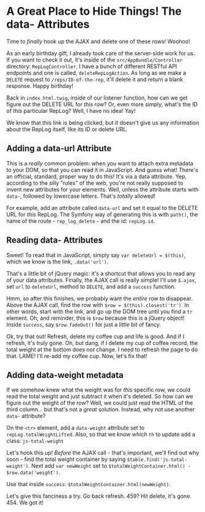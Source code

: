 # A Great Place to Hide Things! The data- Attributes

Time to *finally* hook up the AJAX and delete one of these rows! Woohoo!

As an early birthday gift, I already took care of the server-side work for us. If
you want to check it out, it's inside of the `src/AppBundle/Controller` directory:
`RepLogController`. I have a bunch of different RESTful API endpoints and one is
called, `deleteRepLogAction`. As long as we make a `DELETE` request to `/reps/ID-of-the-rep`,
it'll delete it and return a blank response. Happy birthday!

Back in `index.html.twig`, inside of our listener function, how can we get figure
out the DELETE URL for *this* row? Or, even more simply, what's the ID of *this*
particular RepLog? Well, I have no idea! Yay!

We know that this link is being clicked, but it doesn't give us any information about
the RepLog itself, like its ID or delete URL. 

## Adding a data-url Attribute

This is a *really* common problem: when you want to attach extra metadata to your DOM,
so that you can read it in JavaScript. And guess what! There's an official, standard,
proper way to do this! It's via a data attribute. Yep, according to the silly "rules"
of the web, you're not really supposed to invent new attributes for your elements.
Well, unless the attribute starts with `data-`, followed by lowercase letters. That's
*totally* allowed!

For example, add an attribute called `data-url` and set it equal to the DELETE URL
for *this* RepLog. The Symfony way of generating this is with `path()`, the name
of the route - `rep_log_delete` - and the id: `repLog.id`.

## Reading data- Attributes

Sweet! To read that in JavaScript, simply say `var deleteUrl = $(this)`, which we
know is the link, `.data('url')`. 

That's a little bit of jQuery magic: it's a shortcut that allows you to read any
of your data attributes. Finally, the AJAX call is really simple! I'll use `$.ajax`,
set `url` to `deleteUrl`, method to `DELETE`, and add a `success` function.

Hmm, so after this finishes, we probably want the *entire* row to disappear. Above
the AJAX call, find the row with `$row = $(this).closest('tr')`. In other words,
start with the link, and go up the DOM tree until you find a `tr` element. Oh, and
reminder, this is `$row` because this is a jQuery object! Inside `success`, say
`$row.fadeOut()` for just a *little* bit of fancy.

Ok, try that out! Refresh, delete my coffee cup and life is good. And if I refresh,
it's truly gone. Oh, but dang, if I delete my cup of coffee record, the total weight
at the bottom does *not* change. I need to refresh the page to do that. LAME! I'll
re-add my coffee cup. Now, let's fix that!

## Adding data-weight metadata

If we somehow knew what the weight was for *this* specific row, we could read the
total weight and just subtract it when it's deleted. So how can we figure out the
weight of the row? Well, we could just read the HTML of the third column... but that's
not a *great* solution. Instead, why not use another `data-` attribute?

On the `<tr>` element, add a `data-weight` attribute set to `repLog.totalWeightLifted`.
Also, so that we know *which* `th` to update add a class: `js-total-weight`

Let's hook this up! *Before* the AJAX call - that's important, we'll find out why
soon - find the total weight container by saying `$table.find('js-total-weight')`.
Next add `var newWeight` set to `$totalWeightContainer.html() - $row.data('weight')`.

Use that inside `success`: `$totalWeightContainer.html(newWeight)`.

Let's give this fanciness a try. Go back refresh. 459? Hit delete, it's gone. 454.
We got it!
